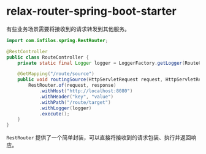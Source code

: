 # relax-router-spring-boot-starter

有些业务场景需要将接收到的请求转发到其他服务。

```java
import com.infilos.spring.RestRouter;

@RestController
public class RouteController {
    private static final Logger logger = LoggerFactory.getLogger(RouteController.class);

    @GetMapping("/route/source")
    public void routingSource(HttpServletRequest request, HttpServletResponse response) throws IOException {
        RestRouter.of(request, response)
            .withHost("http://localhost:8080")
            .withHeader("key", "value")
            .withPath("/route/target")
            .withLogger(logger)
            .execute();
    }
}
```

`RestRouter` 提供了一个简单封装，可以直接将接收到的请求包装、执行并返回响应。
